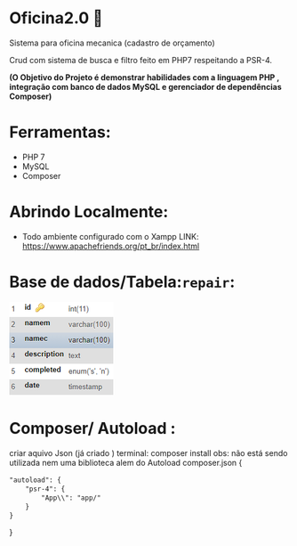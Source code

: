 # Oficina2.0 :wrench:
 Sistema para oficina mecanica (cadastro de orçamento)





Crud com sistema de busca e filtro  feito em PHP7 respeitando a PSR-4.  
 
 **(O Objetivo do Projeto é demonstrar habilidades com a linguagem PHP , integração com banco de dados MySQL e gerenciador de dependências Composer)**
# Ferramentas:
* PHP 7
* MySQL
* Composer
# Abrindo Localmente:
* Todo ambiente configurado com o Xampp
 LINK: https://www.apachefriends.org/pt_br/index.html
 
 # Base de dados/Tabela:`repair`:
 
![alt text](https://github.com/rafaelbucard/oficina2.0/blob/main/Tabela.png)

# Composer/ Autoload :
criar aquivo Json (já criado )
terminal:  composer install
obs: não está sendo utilizada nem uma biblioteca alem do Autoload 
composer.json {
   
    "autoload": {
        "psr-4": {
            "App\\": "app/"
        }
    }
}
